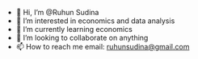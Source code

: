 - 👋 Hi, I’m @Ruhun Sudina
- 👀 I’m interested in economics and data analysis
- 🌱 I’m currently learning economics
- 💞️ I’m looking to collaborate on anything
- 📫 How to reach me email: ruhunsudina@gmail.com

<!---
hunhun19/hunhun19 is a ✨ special ✨ repository because its `README.md` (this file) appears on your GitHub profile.
You can click the Preview link to take a look at your changes.
--->
